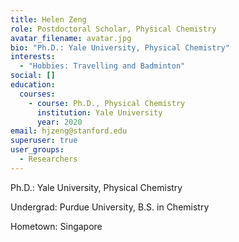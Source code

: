 ```yaml
---
title: Helen Zeng
role: Postdoctoral Scholar, Physical Chemistry
avatar_filename: avatar.jpg
bio: "Ph.D.: Yale University, Physical Chemistry"
interests:
  - "Hobbies: Travelling and Badminton"
social: []
education:
  courses:
    - course: Ph.D., Physical Chemistry
      institution: Yale University
      year: 2020
email: hjzeng@stanford.edu
superuser: true
user_groups:
  - Researchers
---
```

Ph.D.: Yale University, Physical Chemistry

Undergrad: Purdue University, B.S. in Chemistry

Hometown: Singapore